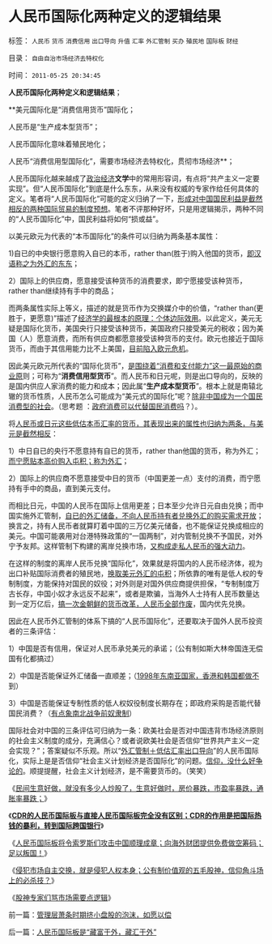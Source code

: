 # 人民币国际化两种定义的逻辑结果

标签： `人民币` `货币` `消费信用` `出口导向` `升值` `汇率` `外汇管制` `买办` `殖民地` `国际板` `财经` 

目录： `自由自治市场经济去特权化`

时间： `2011-05-25 20:34:45`

**人民币国际化两种定义和逻辑结果**；

**美元国际化是“消费信用货币”国际化；

人民币是“生产成本型货币”；

人民币国际化意味着殖民地化；

人民币“消费信用型国际化”，需要市场经济去特权化，贯彻市场经济**；

人民币国际化越来越成了[政治经济](../../../2009/9/9/经济学，政治中的经济学和“政治经济学”.md)**文学**中的常用形容词，有点将“共产主义一定要实现”。但“人民币国际化”到底是什么东东，从来没有权威的专家作给任何具体的定义。笔者将“人民币国际化”可能的定义归纳了一下，[形成对中国国民利益是截然相反的两种国际贸易的制度预想](../../../2009/9/2/讲民主首先明确自已利益体归属.md)。笔者不评那种好坏，只是用逻辑揭示，两种不同的“人民币国际化”中，国民利益将如何“损或益”。

以美元欧元为代表的“本币国际化”的条件可以归纳为两条基本属性：

1)自已的中央银行愿意购入自已的本币，rather than(胜于)购入他国的货币，[即汉语称之为外汇的东东](../../../2009/2/14/外汇不是钱，是物资！“分国企，分外汇”难言吉凶.md)；

2）国际上的供应商，愿意接受该种货币的消费要求，即宁愿接受该种货币，rather than继续持有手中的商品；

而两条属性实际上等义，描述的就是货币作为交换媒介中的价值，“rather than(更胜于，更愿意)”描述了[经济学的最根本的原理：个体边际效用](../../../2011/2/20/经济学科学标准（边际效用＋抽象建模＋实证统计）.md)。以此定义，美元无疑是国际化货币，美国央行只接受该种货币，美国政府只接受美元的税收；因为美国（人）愿意消费，而所有供应商都愿意接受该种货币的支付。欧元也接近于国际货币，而由于其信用能力比不上美国，[目前陷入欧元危机](../../../2010/2/10/李庄玉娇的政治觉悟和欧元区破产游戏和经济危机.md)。

因此美元欧元所代表的“国际化货币”，[是围绕着“消费和支付能力”这一最原始的商业原](../../../2011/1/21/美元滥发，透支和屯积的被约束.md)则；可称为“**消费信用型货币**”。而人民币和日元呢，则是出口导向的，反映的是国内供应人家消费的能力和成本；因此属“**生产成本型货币**”。根本上就是南辕北辙的货币性质，人民币怎么可能成为“美元式的国际化”呢？[除非中国成为一个国民消费型的社会](../../../2010/7/4/民主就是把消费权归还国民.md)。（思考题 ：[政府消费可以代替国民消费吗](http://hi.baidu.com/darthchn/blog/item/36936ecb167ce64bf31fe743.html)？）。

将[人民币或日元这些低估本币汇率的货币，其表现出来的属性也归纳为两条，与美元是截然相反](../../../2010/11/29/欧元含金量的不足和蒙代尔的“妙计”；.md)：

1）中日自已的央行不愿意持有自已的货币，rather than他国的货币，称为外汇；[而宁愿贴本高价购入屯积；称为外汇](../../../2009/4/30/低估汇率出口的局部阶层蝇头小利.md)；

2）国际上的供应商不愿意接受中日的货币（中国更差一点）支付的消费，而宁愿持有手中的商品，直到美元支付。

而相比日元，中国的人民币在国际上信用更差；日本至少允许日元自由兑换；而中国实施外汇管制，[自已的外汇储备，不向人民币持有者兑换外汇的购买需求开放](../../../2010/6/9/评卢麒元《制高点》.md)；换言之，持有人民币者就算盯着中国的三万亿美元储备，也不能保证兑换成相应的美元。中国可能袭用对台港特殊政策的“一国两制”，对内管制兑换不予国民，对外宁予友邦。这样管制下构建的离岸兑换市场，[又构成走私人民币的强大动力](../../../2011/4/21/外汇管制中的人民币黄金价格.md)。

在这样的制度的离岸人民币兑换“国际化”，效果就是将国内的人民币经济体，视为出口补贴国际消费者的殖民地，[换取美元外汇的屯积](../../../2009/7/4/IMF不能挽救中国屯积美元的经济危机.md)；所依靠的唯有是低人权的专制制度，方能保持对国民的奴役；对外则是对国外供应商提供担保，“专制制度万古长存，中国小奴才永远反不起来”，或者是欺骗，当海外人士持有人民币数量达到一定万亿后，[搞一次金朝鲜的货币改革，人民币全部作废](../../../2010/1/10/朝鲜货币抢劫即将进入第二幕：恶性通货膨胀.md)，国内优先兑换。

因此在人民币外汇管制的体系下搞的“人民币国际化”，还要取决于国外人民币投资者的三条评估：

1）中国是否有信用，保证对人民币承兑美元的承诺；（公有制如斯大林帝国连无偿国有化都搞过）

2）中国是否能保证外汇储备一直顺差；（[1998年东南亚国家，香港和韩国都做不](../../../2009/4/29/98金融危机教训：高估汇率民众可以得益吗？.md)到）

3）中国是否能保证专制性质的低人权奴役制度长期存在；即政府采购是否能代替国民消费？（[有点象南北战争前奴隶制](../../../2011/5/24/美国蓄奴与废奴争论中的利益和虚伪.md)）

国际社会对中国的三条评估可归纳为一条：欧美社会是否对中国违背市场经济原则的社会主义制度的成分，充满信心？或者说欧美社会是否信仰“世界共产主义一定会实现？”；答案疑似不乐观。所以“[外汇管制＋低估汇率出口导向](../../../2008/7/18/中国不能简单跟学他国低估本币促进出口的导向.md)”的人民币国际化，实际上是是否信仰“社会主义计划经济是否国际化”的问题。[信仰，没什么好争论的](../../../2009/12/14/和猪打架，和信念争论（不是信仰）.md)。顺提提醒，社会主义计划经济，是不需要货币的。（笑笑）

《[民间生意好做，就没有多少人炒股了，生意好做时，房价暴跌，市盈率暴跌，通胀率暴跌；](../../../2011/5/11/生意好做自然房价暴跌，市盈率暴跌.md)》

《[**CDR的人民币国际板与直接人民币国际板完全没有区别；CDR的作用是把国际热钱的暴利，转到国际跨国银行**](../../../2011/5/12/CDR的人民币国际板也是该死的.md)》

《[人民币国际板将令索罗斯们攻击中国顺理成章；向海外财团提供免费做空筹码；足以叛国！](../../../2011/5/16/人民币国际板逻辑后果和利益动机.md)》

《[侵犯市场自主交换，就是侵犯人权本身；公有制价值观的五毛股神，信仰角斗场上的必杀技？](../../../2011/5/18/否定市场的五毛股神信仰什么？.md)》

《[股神专家们骂市场需要点逻辑](../../../2011/5/20/股神专家们骂市场需要点逻辑.md)》



前一篇：[管理层萧条时期挤小盘股的泡沫，如愿以偿](../../../2011/5/25/管理层萧条时期挤小盘股的泡沫，如愿以偿.md)

后一篇：[人民币国际板是“藏富于外，藏汇于外”](../../../2011/5/25/人民币国际板是“藏富于外，藏汇于外”.md)